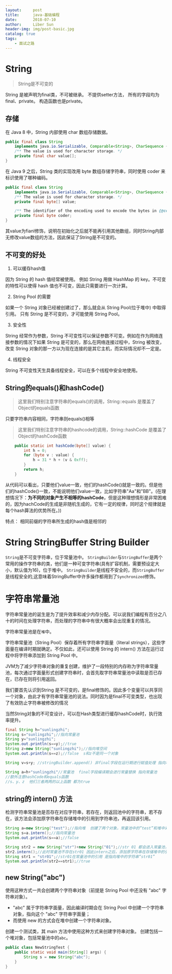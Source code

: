 ```yaml
---
layout:     post
title:      java-基础编程
date:       2018-07-10
author:     Liber Sun
header-img: img/post-basic.jpg
catalog: true
tags:
    - 面试之路
---
```


# String

>String是不可变的

String 是被声明为final类，不可被继承。
不提供setter方法，
所有的字段均为final、private。
构造函数也是private。


## 存储

在 Java 8 中，String 内部使用 char 数组存储数据。

```java
public final class String
    implements java.io.Serializable, Comparable<String>, CharSequence {
    /** The value is used for character storage. */
    private final char value[];
}
```

在 Java 9 之后，String 类的实现改用 byte 数组存储字符串，同时使用 coder 来标识使用了哪种编码。

```java
public final class String
    implements java.io.Serializable, Comparable<String>, CharSequence {
    /** The value is used for character storage. */
    private final byte[] value;

    /** The identifier of the encoding used to encode the bytes in {@code value}. */
    private final byte coder;
}
```

其value为fianl修饰，说明在初始化之后就不能再引用其他数组，同时String内部无修改value数组的方法，因此保证了String是不可变的。

## 不可变的好处

1. 可以缓存hash值

因为 String 的 hash 值经常被使用。
例如 String 用做 HashMap 的 key。不可变的特性可以使得 hash 值也不可变，因此只需要进行一次计算。

2.  String Pool 的需要

如果一个 String 对象已经被创建过了，那么就会从 String Pool(位于堆中) 中取得引用。
只有 String 是不可变的，才可能使用 String Pool。

3. 安全性

String 经常作为参数，String 不可变性可以保证参数不可变。例如在作为网络连接参数的情况下如果 String 是可变的，那么在网络连接过程中，String 被改变，改变 String 对象的那一方以为现在连接的是其它主机，而实际情况却不一定是。

4. 线程安全

String 不可变性天生具备线程安全，可以在多个线程中安全地使用。

## String的equals()和hashCode()

>这里我们特别注意字符串的equals()的调用，String::equals 是覆盖了Object的equals函数

只要字符串内容相同，字符串则equals()相等

>这里我们特别注意字符串的hashcode的调用，String::hashCode 是覆盖了Object的hashCode函数

```java
    public static int hashCode(byte[] value) {
        int h = 0;
        for (byte v : value) {
            h = 31 * h + (v & 0xff);
        }
        return h;
    }
```

从代码可以看出，只要他们value一致，他们的hashCode()就是一致的。但是他们的hashCode()一致，不能说明他们value一致，比如字符串"Aa"和"BB"。(在理想情况下：**为不同的对象产生不相等的hashCode**，但是这种理想情形是非常困难的，因为hachCode的生成是非随机生成的，它有一定的规律，同时这个规律就是每个hash算法的优势所在。))

特点： 相同前缀的字符串所生成的hash值是相邻的


# String StringBuffer String Builder

`String`是不可变字符串，位于常量池中。
`StringBuilder`与`StringBuffer`是两个常用的操作字符串的类，他们是一种可变字符串(具有扩容机制，需要预设定大小，默认值为16)，位于堆中。
`StringBuilder`是线程不安全的，而`StringBuffer`是线程安全的,这意味着StringBuffer中许多操作都用到了`Synchronized`修饰。



# 字符串常量池


字符串常量池的诞生是为了提升效率和减少内存分配。可以说我们编程有百分之八十的时间在处理字符串，而处理的字符串中有很大概率会出现重复的情况。

字符串常量池是在`堆`中。

字符串常量池（String Pool）保存着所有字符串字面量（literal strings），这些字面量在编译时期就确定。不仅如此，还可以使用 String 的 intern() 方法在运行过程中将字符串添加到 String Pool 中。


JVM为了减少字符串对象的重复创建，维护了一段特别的内存称为字符串常量池，每次通过字面量形式创建字符串时，会首先取字符串常量池中读取是否已存在，已存在则将引用返回。

我们要首先认识到String 是不可变的，是final修饰的。因此多个变量可以共享同一个对象，由此才有字符串常量池的说法。同时因为是final不可变类型，也出现了有效防止字符串被修改的情况

当然String对象的不可变设计，可以在Hash类型进行缓存hashCode时，执行效率提升。

```java
final String h="sunlingzhi";
String s="sunlingzhi";//指向常量池
String y="sunlingzhi";
System.out.println(s==y);//true 
String z=new String("sunlingzhi");//指向堆空间
System.out.println(s==z);//false  s和z不是同一个对象

String v=s+y; //stringBuilder.append() 非final字段在运行期进行赋值处理 指向堆

String a=h+"sunlingzhi"//常量池  final字段编译期会进行常量替换 指向常量池
//额外注意hashCode和equals函数
//s、y、z  他们三者两两的以上函数 都为true
```

## string的 intern() 方法

检测字符串常量池是否存在对应字符串，若存在，则返回池中的字符串，若不存在，该方法会添加原字符串在存储堆中的引用到字符串池，再返回该引用。

```java
String a=new String("test");//指向堆  创建了两个对象，常量池中的”test”和堆中对象。
String s=a.intern();//指向常量池
System.out.println(s==a);//false

String str2 = new String("str")+new String("01");//str 01 都会进入常量池，字符串的+ 是通过StringBuilder append 后 再 ToString（）的 ，str01只会在堆中
str2.intern();//此时常量池不存在str01 因此intern之后，添加原字符串在存储堆中的引用到字符串池，再返回该引用。
String str1 = "str01";//str01在常量池中的引用 是指向堆中的字符串“str01”
System.out.println(str2==str1);//true
```

## new String("abc")

使用这种方式一共会创建两个字符串对象（前提是 String Pool 中还没有 "abc" 字符串对象）。

- "abc" 属于字符串字面量，因此编译时期会在 String Pool 中创建一个字符串对象，指向这个 "abc" 字符串字面量；
- 而使用 new 的方式会在堆中创建一个字符串对象。

创建一个测试类，其 main 方法中使用这种方式来创建字符串对象。
创建包括一个堆对象，包括常量池中的`abc`。

```java
public class NewStringTest {
    public static void main(String[] args) {
        String s = new String("abc");
    }
}
```